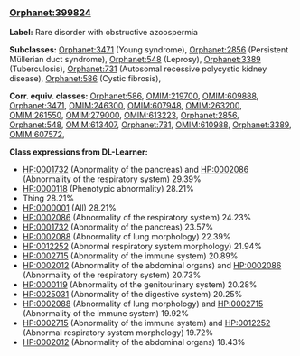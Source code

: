 
### [Orphanet:399824](http://www.orpha.net/ORDO/Orphanet_399824)
**Label:** Rare disorder with obstructive azoospermia

**Subclasses:** [Orphanet:3471](http://www.orpha.net/ORDO/Orphanet_3471) (Young syndrome), [Orphanet:2856](http://www.orpha.net/ORDO/Orphanet_2856) (Persistent Müllerian duct syndrome), [Orphanet:548](http://www.orpha.net/ORDO/Orphanet_548) (Leprosy), [Orphanet:3389](http://www.orpha.net/ORDO/Orphanet_3389) (Tuberculosis), [Orphanet:731](http://www.orpha.net/ORDO/Orphanet_731) (Autosomal recessive polycystic kidney disease), [Orphanet:586](http://www.orpha.net/ORDO/Orphanet_586) (Cystic fibrosis), 

**Corr. equiv. classes:** [Orphanet:586](http://www.orpha.net/ORDO/Orphanet_586), [OMIM:219700](http://purl.obolibrary.org/obo/OMIM_219700), [OMIM:609888](http://purl.obolibrary.org/obo/OMIM_609888), [Orphanet:3471](http://www.orpha.net/ORDO/Orphanet_3471), [OMIM:246300](http://purl.obolibrary.org/obo/OMIM_246300), [OMIM:607948](http://purl.obolibrary.org/obo/OMIM_607948), [OMIM:263200](http://purl.obolibrary.org/obo/OMIM_263200), [OMIM:261550](http://purl.obolibrary.org/obo/OMIM_261550), [OMIM:279000](http://purl.obolibrary.org/obo/OMIM_279000), [OMIM:613223](http://purl.obolibrary.org/obo/OMIM_613223), [Orphanet:2856](http://www.orpha.net/ORDO/Orphanet_2856), [Orphanet:548](http://www.orpha.net/ORDO/Orphanet_548), [OMIM:613407](http://purl.obolibrary.org/obo/OMIM_613407), [Orphanet:731](http://www.orpha.net/ORDO/Orphanet_731), [OMIM:610988](http://purl.obolibrary.org/obo/OMIM_610988), [Orphanet:3389](http://www.orpha.net/ORDO/Orphanet_3389), [OMIM:607572](http://purl.obolibrary.org/obo/OMIM_607572), 

**Class expressions from DL-Learner:**

- [HP:0001732](http://purl.obolibrary.org/obo/HP_0001732) (Abnormality of the pancreas) and [HP:0002086](http://purl.obolibrary.org/obo/HP_0002086) (Abnormality of the respiratory system) 29.39%
- [HP:0000118](http://purl.obolibrary.org/obo/HP_0000118) (Phenotypic abnormality) 28.21%
- Thing 28.21%
- [HP:0000001](http://purl.obolibrary.org/obo/HP_0000001) (All) 28.21%
- [HP:0002086](http://purl.obolibrary.org/obo/HP_0002086) (Abnormality of the respiratory system) 24.23%
- [HP:0001732](http://purl.obolibrary.org/obo/HP_0001732) (Abnormality of the pancreas) 23.57%
- [HP:0002088](http://purl.obolibrary.org/obo/HP_0002088) (Abnormality of lung morphology) 22.39%
- [HP:0012252](http://purl.obolibrary.org/obo/HP_0012252) (Abnormal respiratory system morphology) 21.94%
- [HP:0002715](http://purl.obolibrary.org/obo/HP_0002715) (Abnormality of the immune system) 20.89%
- [HP:0002012](http://purl.obolibrary.org/obo/HP_0002012) (Abnormality of the abdominal organs) and [HP:0002086](http://purl.obolibrary.org/obo/HP_0002086) (Abnormality of the respiratory system) 20.73%
- [HP:0000119](http://purl.obolibrary.org/obo/HP_0000119) (Abnormality of the genitourinary system) 20.28%
- [HP:0025031](http://purl.obolibrary.org/obo/HP_0025031) (Abnormality of the digestive system) 20.25%
- [HP:0002088](http://purl.obolibrary.org/obo/HP_0002088) (Abnormality of lung morphology) and [HP:0002715](http://purl.obolibrary.org/obo/HP_0002715) (Abnormality of the immune system) 19.92%
- [HP:0002715](http://purl.obolibrary.org/obo/HP_0002715) (Abnormality of the immune system) and [HP:0012252](http://purl.obolibrary.org/obo/HP_0012252) (Abnormal respiratory system morphology) 19.72%
- [HP:0002012](http://purl.obolibrary.org/obo/HP_0002012) (Abnormality of the abdominal organs) 18.43%


